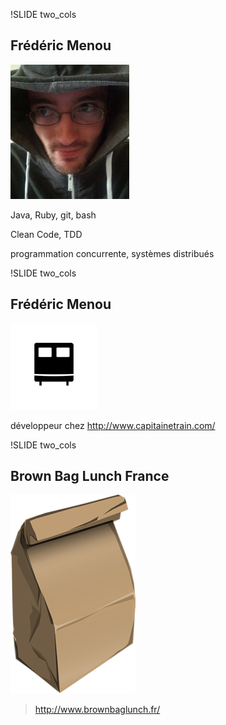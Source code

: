 !SLIDE two_cols
## Frédéric Menou
![](profile.jpg)

Java, Ruby, git, bash

Clean Code, TDD

programmation concurrente, systèmes distribués

!SLIDE two_cols
## Frédéric Menou
![](capitainetrain2.png)

développeur chez http://www.capitainetrain.com/

!SLIDE two_cols
## Brown Bag Lunch France
![](brownBag.png)
> http://www.brownbaglunch.fr/
